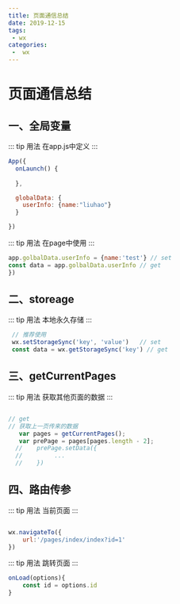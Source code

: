 ```yaml
---
title: 页面通信总结
date: 2019-12-15
tags:
 - wx
categories:
 -  wx
---
```

# 页面通信总结
## 一、全局变量
::: tip 用法
在app.js中定义
:::
``` js
App({
  onLaunch() {
 
  },

  globalData: {
    userInfo: {name:"liuhao"}
  }

})

```
::: tip 用法
在page中使用
:::
``` js
app.golbalData.userInfo = {name:'test'} // set
const data = app.golbalData.userInfo // get
})

```
## 二、storeage
::: tip 用法
本地永久存储
:::
``` js
 // 推荐使用
 wx.setStorageSync('key', 'value')   // set
 const data = wx.getStorageSync('key') // get

 ```
## 三、getCurrentPages

::: tip 用法
获取其他页面的数据
:::
``` js

// get 
// 获取上一页传来的数据
   var pages = getCurrentPages();
   var prePage = pages[pages.length - 2];
  //    prePage.setData({
  //         ...
  //    })

```
## 四、路由传参
::: tip 用法
当前页面
:::
``` js

wx.navigateTo({
	url:'/pages/index/index?id=1'
})


```

::: tip 用法
跳转页面
:::
``` js
onLoad(options){
	const id = options.id
}

```






